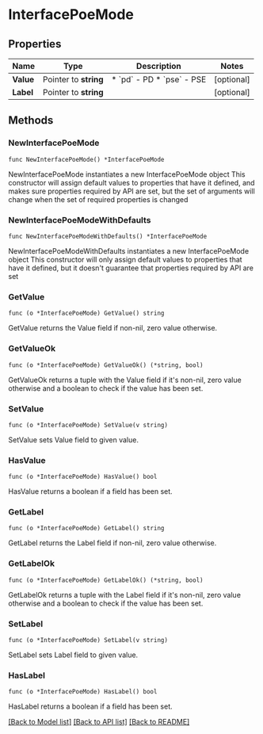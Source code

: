 # InterfacePoeMode

## Properties

Name | Type | Description | Notes
------------ | ------------- | ------------- | -------------
**Value** | Pointer to **string** | * &#x60;pd&#x60; - PD * &#x60;pse&#x60; - PSE | [optional] 
**Label** | Pointer to **string** |  | [optional] 

## Methods

### NewInterfacePoeMode

`func NewInterfacePoeMode() *InterfacePoeMode`

NewInterfacePoeMode instantiates a new InterfacePoeMode object
This constructor will assign default values to properties that have it defined,
and makes sure properties required by API are set, but the set of arguments
will change when the set of required properties is changed

### NewInterfacePoeModeWithDefaults

`func NewInterfacePoeModeWithDefaults() *InterfacePoeMode`

NewInterfacePoeModeWithDefaults instantiates a new InterfacePoeMode object
This constructor will only assign default values to properties that have it defined,
but it doesn't guarantee that properties required by API are set

### GetValue

`func (o *InterfacePoeMode) GetValue() string`

GetValue returns the Value field if non-nil, zero value otherwise.

### GetValueOk

`func (o *InterfacePoeMode) GetValueOk() (*string, bool)`

GetValueOk returns a tuple with the Value field if it's non-nil, zero value otherwise
and a boolean to check if the value has been set.

### SetValue

`func (o *InterfacePoeMode) SetValue(v string)`

SetValue sets Value field to given value.

### HasValue

`func (o *InterfacePoeMode) HasValue() bool`

HasValue returns a boolean if a field has been set.

### GetLabel

`func (o *InterfacePoeMode) GetLabel() string`

GetLabel returns the Label field if non-nil, zero value otherwise.

### GetLabelOk

`func (o *InterfacePoeMode) GetLabelOk() (*string, bool)`

GetLabelOk returns a tuple with the Label field if it's non-nil, zero value otherwise
and a boolean to check if the value has been set.

### SetLabel

`func (o *InterfacePoeMode) SetLabel(v string)`

SetLabel sets Label field to given value.

### HasLabel

`func (o *InterfacePoeMode) HasLabel() bool`

HasLabel returns a boolean if a field has been set.


[[Back to Model list]](../README.md#documentation-for-models) [[Back to API list]](../README.md#documentation-for-api-endpoints) [[Back to README]](../README.md)


